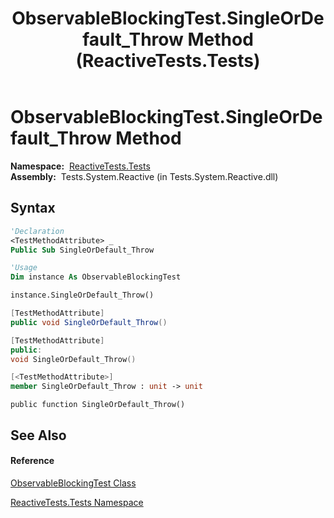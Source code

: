 ﻿---
title: ObservableBlockingTest.SingleOrDefault_Throw Method  (ReactiveTests.Tests)
TOCTitle: SingleOrDefault_Throw Method
ms:assetid: M:ReactiveTests.Tests.ObservableBlockingTest.SingleOrDefault_Throw
ms:mtpsurl: https://msdn.microsoft.com/en-us/library/reactivetests.tests.observableblockingtest.singleordefault_throw(v=VS.103)
ms:contentKeyID: 36620979
ms.date: 06/28/2011
mtps_version: v=VS.103
f1_keywords:
- ReactiveTests.Tests.ObservableBlockingTest.SingleOrDefault_Throw
dev_langs:
- CSharp
- JScript
- VB
- FSharp
- c++
---

# ObservableBlockingTest.SingleOrDefault\_Throw Method

**Namespace:**  [ReactiveTests.Tests](hh289046\(v=vs.103\).md)  
**Assembly:**  Tests.System.Reactive (in Tests.System.Reactive.dll)

## Syntax

``` vb
'Declaration
<TestMethodAttribute> _
Public Sub SingleOrDefault_Throw
```

``` vb
'Usage
Dim instance As ObservableBlockingTest

instance.SingleOrDefault_Throw()
```

``` csharp
[TestMethodAttribute]
public void SingleOrDefault_Throw()
```

``` c++
[TestMethodAttribute]
public:
void SingleOrDefault_Throw()
```

``` fsharp
[<TestMethodAttribute>]
member SingleOrDefault_Throw : unit -> unit 
```

``` jscript
public function SingleOrDefault_Throw()
```

## See Also

#### Reference

[ObservableBlockingTest Class](hh315164\(v=vs.103\).md)

[ReactiveTests.Tests Namespace](hh289046\(v=vs.103\).md)

